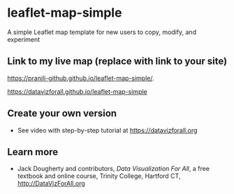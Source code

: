 # leaflet-map-simple
A simple Leaflet map template for new users to copy, modify, and experiment

## Link to my live map (replace with link to your site)
https://pranjli-github.github.io/leaflet-map-simple/.

https://datavizforall.github.io/leaflet-map-simple

## Create your own version
- See video with step-by-step tutorial at https://datavizforall.org

## Learn more
- Jack Dougherty and contributors, *Data Visualization For All*, a free textbook and online course, Trinity College, Hartford CT, http://DataVizForAll.org
